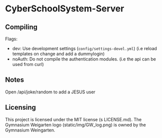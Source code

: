 # CyberSchoolSystem-Server

## Compiling
Flags:
* dev:
    Use development settings (`config/settings-devel.yml`)
    (i.e reload templates on change and add a dummylogin)
* noAuth:
    Do not compile the authentication modules.
    (i.e the api can be used from curl)

## Notes
Open /api/joke/random to add a JESUS user

## Licensing
This project is licensed under the MIT license (s LICENSE.md).
The Gymnasium Weigarten logo (static/img/GW_log.png) is owned by the Gymnasium Weingarten.
